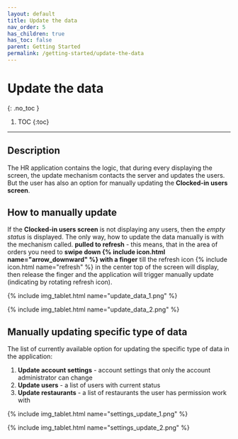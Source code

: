 ```yaml
---
layout: default
title: Update the data
nav_order: 5
has_children: true
has_toc: false
parent: Getting Started
permalink: /getting-started/update-the-data
---
```


# Update the data
{: .no_toc }

1. TOC
{:toc}

---

## Description
The HR application contains the logic, that during every displaying the screen, the update mechanism contacts the server and updates the users. But the user has also an option for manually updating the **Clocked-in users screen**.

## How to manually update
If the **Clocked-in users screen** is not displaying any users, then the _empty status_ is displayed. The only way, how to update the data manually is with the mechanism called. **pulled to refresh** - this means, that in the area of orders you need to **swipe down {% include icon.html name="arrow_downward" %} with a finger** till the refresh icon <span class="text-blue-100">{% include icon.html name="refresh" %}</span> in the center top of the screen will display, then release the finger and the application will trigger manually update (indicating by rotating refresh icon).

{% include img_tablet.html name="update_data_1.png" %}

{% include img_tablet.html name="update_data_2.png" %}

## Manually updating specific type of data
The list of currently available option for updating the specific type of data in the application:
1. **Update account settings** - account settings that only the account administrator can change
1. **Update users** - a list of users with current status
1. **Update restaurants** - a list of restaurants the user has permission work with

{% include img_tablet.html name="settings_update_1.png" %}

{% include img_tablet.html name="settings_update_2.png" %}